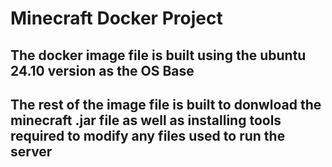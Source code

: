 # Minecraft Docker Project
## The docker image file is built using the ubuntu 24.10 version as the OS Base
## The rest of the image file is built to donwload the minecraft .jar file as well as installing tools required to modify any files used to run the server

